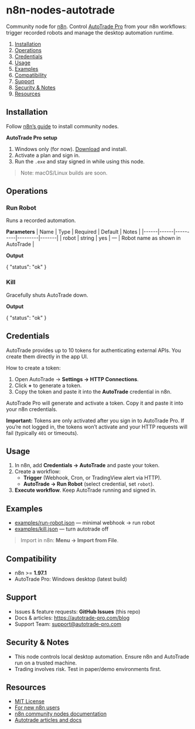 # n8n-nodes-autotrade

Community node for [n8n](https://n8n.io/). Control [AutoTrade Pro](https://autotrade-pro.com) from your n8n workflows: trigger recorded robots and manage the desktop automation runtime.

1. [Installation](#installation)
2. [Operations](#operations)
3. [Credentials](#credentials)
4. [Usage](#usage)
5. [Examples](#examples)
6. [Compatibility](#compatibility)
7. [Support](#support)
8. [Security & Notes](#security--notes)
9. [Resources](#resources)

## Installation

Follow [n8n’s guide](https://docs.n8n.io/integrations/community-nodes/installation/) to install community nodes.

**AutoTrade Pro setup**

1. Windows only (for now). [Download](https://autotrade-pro.com/download) and install.
2. Activate a plan and sign in.
3. Run the `.exe` and stay signed in while using this node.

> Note: macOS/Linux builds are soon.

## Operations

### Run Robot

Runs a recorded automation.

**Parameters**
| Name | Type | Required | Default | Notes |
|------|------|----------|---------|-------|
| robot | string | yes | — | Robot name as shown in AutoTrade |

**Output**

{ "status": "ok" }

### Kill

Gracefully shuts AutoTrade down.

**Output**

{ "status": "ok" }

## Credentials

AutoTrade provides up to 10 tokens for authenticating external APIs. You create them directly in the app UI.

How to create a token:

1. Open AutoTrade → **Settings → HTTP Connections**.
2. Click **+** to generate a token.
3. Copy the token and paste it into the **AutoTrade** credential in n8n.

AutoTrade Pro will generate and activate a token. Copy it and paste it into your n8n credentials.

**Important:** Tokens are only activated after you sign in to AutoTrade Pro. If you’re not logged in, the tokens won’t activate and your HTTP requests will fail (typically `401` or timeouts).

## Usage

1. In n8n, add **Credentials → AutoTrade** and paste your token.
2. Create a workflow:
   - **Trigger** (Webhook, Cron, or TradingView alert via HTTP).
   - **AutoTrade → Run Robot** (select credential, set `robot`).
3. **Execute workflow**. Keep AutoTrade running and signed in.

## Examples

- [examples/run-robot.json](https://github.com/N0M4D-D3V/n8n-nodes-autotrade/examples/run-robot.json) — minimal webhook → run robot
- [examples/kill.json](https://github.com/N0M4D-D3V/n8n-nodes-autotrade/examples/kill.json) — turn autotrade off

> Import in n8n: **Menu → Import from File**.

## Compatibility

- n8n >= **1.97.1**
- AutoTrade Pro: Windows desktop (latest build)

## Support

- Issues & feature requests: **GitHub Issues** (this repo)
- Docs & articles: https://autotrade-pro.com/blog
- Support Team: support@autotrade-pro.com

## Security & Notes

- This node controls local desktop automation. Ensure n8n and AutoTrade run on a trusted machine.
- Trading involves risk. Test in paper/demo environments first.

## Resources

- [MIT License](https://github.com/N0M4D-D3V/n8n-nodes-autotrade/LICENSE)
- [For new n8n users](https://docs.n8n.io/try-it-out/)
- [n8n community nodes documentation](https://docs.n8n.io/integrations/#community-nodes)
- [Autotrade articles and docs](https://autotrade-pro.com/blog)
